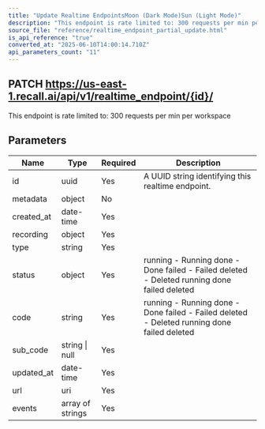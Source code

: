```yaml
---
title: "Update Realtime EndpointsMoon (Dark Mode)Sun (Light Mode)"
description: "This endpoint is rate limited to: 300 requests per min per workspace"
source_file: "reference/realtime_endpoint_partial_update.html"
is_api_reference: "true"
converted_at: "2025-06-10T14:00:14.710Z"
api_parameters_count: "11"
---
```

## PATCH https://us-east-1.recall.ai/api/v1/realtime_endpoint/{id}/

This endpoint is rate limited to: 300 requests per min per workspace

## Parameters

| Name | Type | Required | Description |
| --- | --- | --- | --- |
| id | uuid | Yes | A UUID string identifying this realtime endpoint. |
| metadata | object | No |  |
| created_at | date-time | Yes |  |
| recording | object | Yes |  |
| type | string | Yes |  |
| status | object | Yes | running - Running done - Done failed - Failed deleted - Deleted  running done failed deleted |
| code | string | Yes | running - Running done - Done failed - Failed deleted - Deleted  running done failed deleted |
| sub_code | string \| null | Yes |  |
| updated_at | date-time | Yes |  |
| url | uri | Yes |  |
| events | array of strings | Yes |  |
